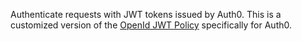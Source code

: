 Authenticate requests with JWT tokens issued by Auth0. This is a customized version of the [OpenId JWT Policy](https://zuplo.com/docs/policies/open-id-jwt-auth-inbound) specifically for Auth0.
